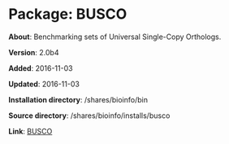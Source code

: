 # Package: BUSCO

**About**: Benchmarking sets of Universal Single-Copy Orthologs.

**Version**: 2.0b4

**Added**: 2016-11-03

**Updated**: 2016-11-03

**Installation directory**: /shares/bioinfo/bin

**Source directory**: /shares/bioinfo/installs/busco

**Link**: [BUSCO](http://busco.ezlab.org/v2/)
